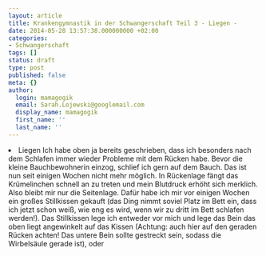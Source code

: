 ```yaml
---
layout: article
title: Krankengymnastik in der Schwangerschaft Teil 3 - Liegen -
date: 2014-05-28 13:57:38.000000000 +02:00
categories:
- Schwangerschaft
tags: []
status: draft
type: post
published: false
meta: {}
author:
  login: mamagogik
  email: Sarah.Lojewski@googlemail.com
  display_name: mamagogik
  first_name: ''
  last_name: ''
---
```

<li>Liegen
Ich habe oben ja bereits geschrieben, dass ich besonders nach dem Schlafen immer wieder Probleme mit dem Rücken habe. Bevor die kleine Bauchbewohnerin einzog, schlief ich gern auf dem Bauch. Das ist nun seit einigen Wochen nicht mehr möglich. In Rückenlage fängt das Krümelinchen schnell an zu treten und mein Blutdruck erhöht sich merklich. Also bleibt mir nur die Seitenlage. Dafür habe ich mir vor einigen Wochen ein großes Stillkissen gekauft (das Ding nimmt soviel Platz im Bett ein, dass ich jetzt schon weiß, wie eng es wird, wenn wir zu dritt im Bett schlafen werden!).
Das Stillkissen lege ich entweder vor mich und lege das Bein das oben liegt angewinkelt auf das Kissen (Achtung: auch hier auf den geraden Rücken achten! Das untere Bein sollte gestreckt sein, sodass die Wirbelsäule gerade ist), oder</li>
